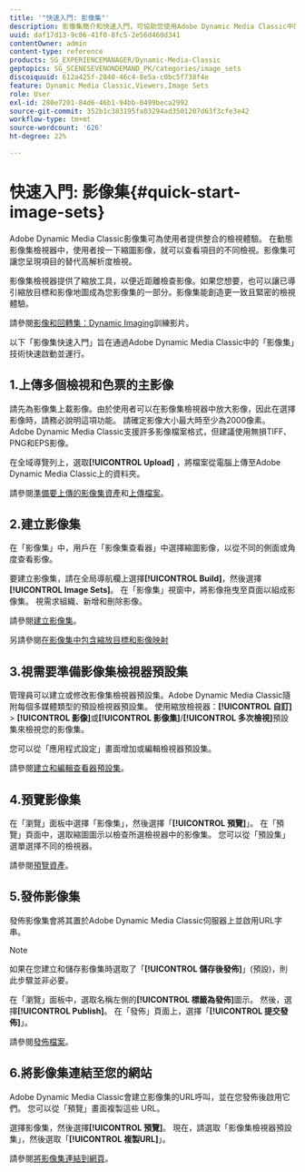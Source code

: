 ```yaml
---
title: '"快速入門: 影像集"'
description: 影像集簡介和快速入門，可協助您使用Adobe Dynamic Media Classic中的影像集技術快速上手並執行。
uuid: daf17d13-9c06-41f0-8fc5-2e56d460d341
contentOwner: admin
content-type: reference
products: SG_EXPERIENCEMANAGER/Dynamic-Media-Classic
geptopics: SG_SCENESEVENONDEMAND_PK/categories/image_sets
discoiquuid: 612a425f-2840-46c4-8e5a-c0bc5f738f4e
feature: Dynamic Media Classic,Viewers,Image Sets
role: User
exl-id: 280e7201-84d6-46b1-94bb-0499beca2992
source-git-commit: 352b1c383195fa03294ad3501207d63f3cfe3e42
workflow-type: tm+mt
source-wordcount: '626'
ht-degree: 22%

---
```


# 快速入門: 影像集{#quick-start-image-sets}

Adobe Dynamic Media Classic影像集可為使用者提供整合的檢視體驗。 在動態影像集檢視器中，使用者按一下縮圖影像，就可以查看項目的不同檢視。影像集可讓您呈現項目的替代高解析度檢視。

影像集檢視器提供了縮放工具，以便近距離檢查影像。如果您想要，也可以讓已導引縮放目標和影像地圖成為您影像集的一部分。影像集能創造更一致且緊密的檢視體驗。

請參閱[影像和回轉集：Dynamic Imaging](https://s7d5.scene7.com/s7viewers/html5/VideoViewer.html?videoserverurl=https://s7d5.scene7.com/is/content/&amp;emailurl=https://s7d5.scene7.com/s7/emailFriend&amp;serverUrl=https://s7d5.scene7.com/is/image/&amp;config=Scene7SharedAssets/Universal_HTML5_Video&amp;contenturl=https://s7d5.scene7.com/skins/&amp;asset=S7tutorials/556_Image%20&amp;%20Spin%20Sets_converted%20renamed_Dynamic%20Imaging-AVS)訓練影片。

以下「影像集快速入門」旨在通過Adobe Dynamic Media Classic中的「影像集」技術快速啟動並運行。

## 1.上傳多個檢視和色票的主影像

請先為影像集上載影像。由於使用者可以在影像集檢視器中放大影像，因此在選擇影像時，請務必說明這項功能。 請確定影像大小最大時至少為2000像素。 Adobe Dynamic Media Classic支援許多影像檔案格式，但建議使用無損TIFF、PNG和EPS影像。

在全域導覽列上，選取&#x200B;**[!UICONTROL Upload]** ，將檔案從電腦上傳至Adobe Dynamic Media Classic上的資料夾。

請參閱[準備要上傳的影像集資產](preparing-image-set-assets-upload.md#preparing-image-set-assets-for-upload)和[上傳檔案](uploading-files.md#uploading-your-files)。

## 2.建立影像集

在「影像集」中，用戶在「影像集查看器」中選擇縮圖影像，以從不同的側面或角度查看影像。

要建立影像集，請在全局導航欄上選擇&#x200B;**[!UICONTROL Build]**，然後選擇&#x200B;**[!UICONTROL Image Sets]**。 在「影像集」視窗中，將影像拖曳至頁面以組成影像集。 視需求組織、新增和刪除影像。

請參閱[建立影像集](creating-image-set.md#creating-an-image-set)。

另請參閱[在影像集中包含縮放目標和影像映射](/help/including-zoom-targets-image-maps-image-sets.md)

## 3.視需要準備影像集檢視器預設集

管理員可以建立或修改影像集檢視器預設集。Adobe Dynamic Media Classic隨附每個多媒體類型的預設檢視器預設集。 使用縮放檢視器：**[!UICONTROL 自訂]** > **[!UICONTROL 影像]**&#x200B;或&#x200B;**[!UICONTROL 影像集]**/**[!UICONTROL 多次檢視]**&#x200B;預設集來檢視您的影像集。

您可以從「應用程式設定」畫面增加或編輯檢視器預設集。

請參閱[建立和編輯查看器預設集](application-setup.md#adding-and-editing-viewer-presets)。

## 4.預覽影像集

在「瀏覽」面板中選擇「影像集」，然後選擇「**[!UICONTROL 預覽]**」。 在「預覽」頁面中，選取縮圖圖示以檢查所選檢視器中的影像集。 您可以從「預設集」選單選擇不同的檢視器。

請參閱[預覽資產](previewing-asset.md#previewing-an-asset)。

## 5.發佈影像集

發佈影像集會將其置於Adobe Dynamic Media Classic伺服器上並啟用URL字串。

>[!NOTE]
>
>如果在您建立和儲存影像集時選取了「**[!UICONTROL 儲存後發佈]**」(預設)，則此步驟並非必要。

在「瀏覽」面板中，選取名稱左側的&#x200B;**[!UICONTROL 標籤為發佈]**&#x200B;圖示。 然後，選擇&#x200B;**[!UICONTROL Publish]**。 在「發佈」頁面上，選擇「**[!UICONTROL 提交發佈]**」。

請參閱[發佈檔案](publishing-files.md#publishing-files)。

## 6.將影像集連結至您的網站

Adobe Dynamic Media Classic會建立影像集的URL呼叫，並在您發佈後啟用它們。 您可以從「預覽」畫面複製這些 URL。

選擇影像集，然後選擇&#x200B;**[!UICONTROL 預覽]**。 現在，請選取「影像集檢視器預設集」，然後選取「**[!UICONTROL 複製URL]**」。

請參閱[將影像集連結到網頁](linking-image-set-web-page.md#linking-an-image-set-to-a-web-page)。
